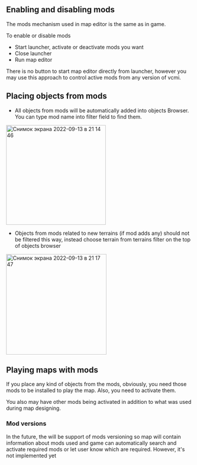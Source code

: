 ## Enabling and disabling mods

The mods mechanism used in map editor is the same as in game.

To enable or disable mods
* Start launcher, activate or deactivate mods you want
* Close launcher
* Run map editor

There is no button to start map editor directly from launcher, however you may use this approach to control active mods from any version of vcmi.

## Placing objects from mods

* All objects from mods will be automatically added into objects Browser. You can type mod name into filter field to find them.

<img width="269" alt="Снимок экрана 2022-09-13 в 21 14 46" src="https://user-images.githubusercontent.com/9308612/189965141-62ee0d2c-2c3e-483c-98fe-63517ed51912.png">

* Objects from mods related to new terrains (if mod adds any) should not be filtered this way, instead choose terrain from terrains filter on the top of objects browser

<img width="271" alt="Снимок экрана 2022-09-13 в 21 17 47" src="https://user-images.githubusercontent.com/9308612/189965836-de1fd196-2f6d-4996-a62a-e2fcb52b8d74.png">

## Playing maps with mods

If you place any kind of objects from the mods, obviously, you need those mods to be installed to play the map.
Also, you need to activate them.

You also may have other mods being activated in addition to what was used during map designing.

### Mod versions

In the future, the will be support of mods versioning so map will contain information about mods used and game can automatically search and activate required mods or let user know which are required. However, it's not implemented yet